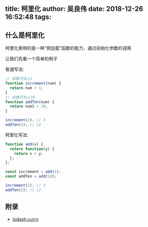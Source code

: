 title: 柯里化
author: 吴良伟
date: 2018-12-26 16:52:48
tags:
---
## 什么是柯里化

柯里化表明的是一种“预加载”函数的能力，通过初始化参数的调用

让我们先看一个简单的例子

普通写法:

```js
// 给数字加上1
function increment(num) {
  return num + 1;
}
// 给数字加上10
function addTen(num) {
  return num1 + 10;
}

increment(2); // 3
addTen(2); // 12
```

柯里化写法:

```js
function add(x) {
  return function(y) {
    return x + y;
  };
};

const increment = add(1);
const addTen = add(10);

increment(2); // 3
addTen(2); // 12
```

## 附录

* [lodash.curry](https://www.lodashjs.com/docs/4.17.5.html#curry)
